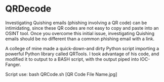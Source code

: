 # QRDecode
Investigating Quishing emails (phishing involving a QR code) can be intimidating, since these QR codes are not easy to copy and paste into an OSINT tool. Once you overcome this initial issue, investigating Quishing emails should be no different than a common phishing email with a link.

A college of mine made a quick-down-and dirty Python script importing a powerful Python library called QRTools. I took advantage of his code, and modified it to output to a BASH script, with the output piped into IOC-Fanger.

Script use:
bash QRCode.sh [QR Code File Name.jpg]
